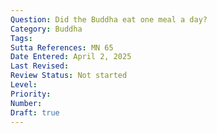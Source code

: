 ```yaml
---
Question: Did the Buddha eat one meal a day?
Category: Buddha
Tags:
Sutta References: MN 65
Date Entered: April 2, 2025
Last Revised:
Review Status: Not started
Level: 
Priority: 
Number: 
Draft: true
---
```

